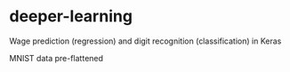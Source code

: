# deeper-learning
Wage prediction (regression) and digit recognition (classification) in Keras

MNIST data pre-flattened
